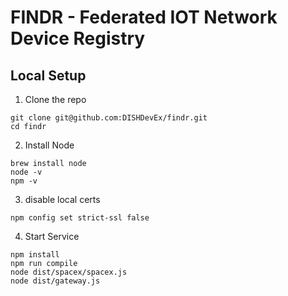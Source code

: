 # FINDR - Federated IOT Network Device Registry

## __Local Setup__
1. Clone the repo
  ```console
  git clone git@github.com:DISHDevEx/findr.git
  cd findr
  ```
2. Install Node
  ```console
  brew install node
  node -v
  npm -v
  ```
3. disable local certs
  ```console
  npm config set strict-ssl false
  ```
4. Start Service
  ```console
  npm install
  npm run compile
  node dist/spacex/spacex.js
  node dist/gateway.js
  ```